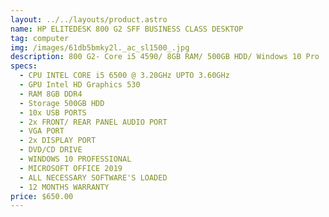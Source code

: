 ```yaml
---
layout: ../../layouts/product.astro
name: HP ELITEDESK 800 G2 SFF BUSINESS CLASS DESKTOP
tag: computer
img: /images/61db5bmky2l._ac_sl1500_.jpg
description: 800 G2- Core i5 4590/ 8GB RAM/ 500GB HDD/ Windows 10 Pro
specs:
  - CPU INTEL CORE i5 6500 @ 3.20GHz UPTO 3.60GHz
  - GPU Intel HD Graphics 530
  - RAM 8GB DDR4
  - Storage 500GB HDD
  - 10x USB PORTS
  - 2x FRONT/ REAR PANEL AUDIO PORT
  - VGA PORT
  - 2x DISPLAY PORT
  - DVD/CD DRIVE
  - WINDOWS 10 PROFESSIONAL
  - MICROSOFT OFFICE 2019
  - ALL NECESSARY SOFTWARE'S LOADED
  - 12 MONTHS WARRANTY
price: $650.00
---
```

